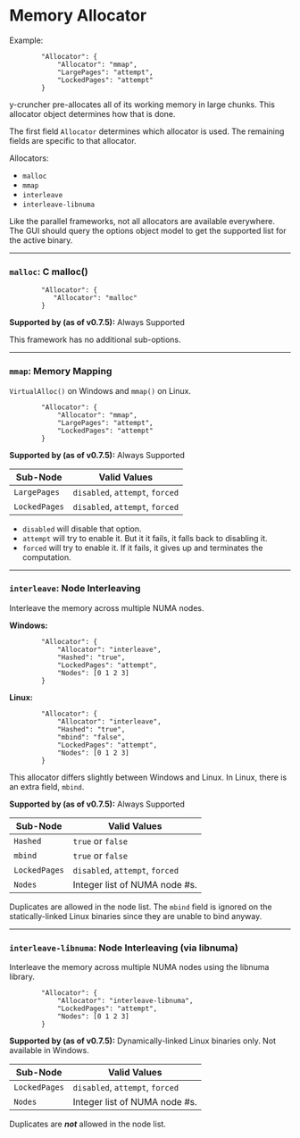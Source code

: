 Memory Allocator
=====

Example:
```
        "Allocator": {
            "Allocator": "mmap",
            "LargePages": "attempt",
            "LockedPages": "attempt"
        }
```

y-cruncher pre-allocates all of its working memory in large chunks. This allocator object determines how that is done.

The first field `Allocator` determines which allocator is used. The remaining fields are specific to that allocator.

Allocators:
- `malloc`
- `mmap`
- `interleave`
- `interleave-libnuma`

Like the parallel frameworks, not all allocators are available everywhere.
The GUI should query the options object model to get the supported list for the active binary.

-----

### `malloc`: C malloc()
```
        "Allocator": {
           "Allocator": "malloc"
        }
```

**Supported by (as of v0.7.5):** Always Supported

This framework has no additional sub-options.

-----

### `mmap`: Memory Mapping

`VirtualAlloc()` on Windows and `mmap()` on Linux.

```
        "Allocator": {
            "Allocator": "mmap",
            "LargePages": "attempt",
            "LockedPages": "attempt"
        }
```

**Supported by (as of v0.7.5):** Always Supported

|Sub-Node      |Valid Values |
|--------------|-------------|
|`LargePages`  |`disabled`, `attempt`, `forced` |
|`LockedPages` |`disabled`, `attempt`, `forced` |

- `disabled` will disable that option.
- `attempt` will try to enable it. But it it fails, it falls back to disabling it.
- `forced` will try to enable it. If it fails, it gives up and terminates the computation.

-----

### `interleave`: Node Interleaving

Interleave the memory across multiple NUMA nodes.

**Windows:**

```
        "Allocator": {
            "Allocator": "interleave",
            "Hashed": "true",
            "LockedPages": "attempt",
            "Nodes": [0 1 2 3]
        }
```

**Linux:**

```
        "Allocator": {
            "Allocator": "interleave",
            "Hashed": "true",
            "mbind": "false",
            "LockedPages": "attempt",
            "Nodes": [0 1 2 3]
        }
```

This allocator differs slightly between Windows and Linux. In Linux, there is an extra field, `mbind`.

**Supported by (as of v0.7.5):** Always Supported

|Sub-Node      |Valid Values |
|--------------|-------------|
|`Hashed`      |`true` or `false`               |
|`mbind`       |`true` or `false`               |
|`LockedPages` |`disabled`, `attempt`, `forced` |
|`Nodes`       |Integer list of NUMA node #s.   |

Duplicates are allowed in the node list.
The `mbind` field is ignored on the statically-linked Linux binaries since they are unable to bind anyway.

-----

### `interleave-libnuma`: Node Interleaving (via libnuma)

Interleave the memory across multiple NUMA nodes using the libnuma library.

```
        "Allocator": {
            "Allocator": "interleave-libnuma",
            "LockedPages": "attempt",
            "Nodes": [0 1 2 3]
        }
```

**Supported by (as of v0.7.5):** Dynamically-linked Linux binaries only. Not available in Windows.

|Sub-Node      |Valid Values |
|--------------|-------------|
|`LockedPages` |`disabled`, `attempt`, `forced` |
|`Nodes`       |Integer list of NUMA node #s.   |

Duplicates are ***not*** allowed in the node list.





